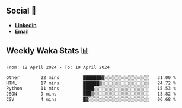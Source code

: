 ## Social 🔗

- [**Linkedin**](https://www.linkedin.com/in/trevorward001/)
- **<a href="mailto:trevorward001@gmail.com">Email<a>**

## Weekly Waka Stats 📊
<!--START_SECTION:waka-->

```txt
From: 12 April 2024 - To: 19 April 2024

Other        22 mins         ███████▓░░░░░░░░░░░░░░░░░   31.00 %
HTML         17 mins         ██████▒░░░░░░░░░░░░░░░░░░   24.72 %
Python       11 mins         ████░░░░░░░░░░░░░░░░░░░░░   15.53 %
JSON         9 mins          ███▒░░░░░░░░░░░░░░░░░░░░░   13.82 %
CSV          4 mins          █▓░░░░░░░░░░░░░░░░░░░░░░░   06.68 %
```

<!--END_SECTION:waka-->

<!--

Here are some ideas to get you started:

- 🔭 I’m currently working on (way to add branches committed on)
- 🌱 I’m currently learning Web Frameworks and Machine Learning! (Lisp, JS (react & angular), Python, and __)
- 💬 Ask me about ...
- 📫 How to reach me: 
- 😄 Pronouns: He/Him/His
- ⚡ Fun fact: ...

that-recsys-lab
-->
